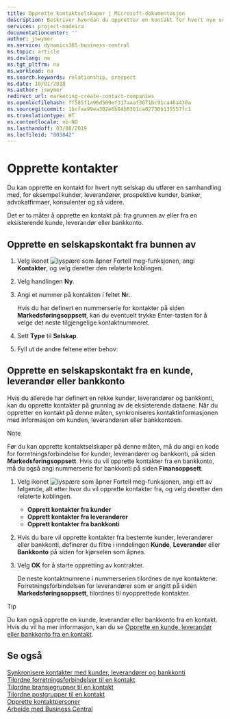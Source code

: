 ```yaml
---
title: Opprette kontaktselskaper | Microsoft-dokumentasjon
description: Beskriver hvordan du oppretter en kontakt for hvert nye selskap eller potensielle selskap du samhandler med eller har et forhold til.
services: project-madeira
documentationcenter: ''
author: jswymer
ms.service: dynamics365-business-central
ms.topic: article
ms.devlang: na
ms.tgt_pltfrm: na
ms.workload: na
ms.search.keywords: relationship, prospect
ms.date: 10/01/2018
ms.author: jswymer
redirect_url: marketing-create-contact-companies
ms.openlocfilehash: ff585f1a96d509ef317aaaf3671bc91ca46a430a
ms.sourcegitcommit: 1bcfaa99ea302e6b84b8361ca02730b135557fc1
ms.translationtype: HT
ms.contentlocale: nb-NO
ms.lasthandoff: 03/08/2019
ms.locfileid: "803842"
---
```

# <a name="create-contacts"></a>Opprette kontakter
Du kan opprette en kontakt for hvert nytt selskap du utfører en samhandling med, for eksempel kunder, leverandører, prospektive kunder, banker, advokatfirmaer, konsulenter og så videre.

Det er to måter å opprette en kontakt på: fra grunnen av eller fra en eksisterende kunde, leverandør eller bankkonto.

## <a name="create-a-company-contact-from-scratch"></a>Opprette en selskapskontakt fra bunnen av
1. Velg ikonet ![lyspære som åpner Fortell meg-funksjonen](media/ui-search/search_small.png "Fortell hva du vil gjøre"), angi **Kontakter**, og velg deretter den relaterte koblingen.
2. Velg handlingen **Ny**.
3. Angi et nummer på kontakten i feltet **Nr.**.

    Hvis du har definert en nummerserie for kontakter på siden **Markedsføringsoppsett**, kan du eventuelt trykke Enter-tasten for å velge det neste tilgjengelige kontaktnummeret.  
4. Sett **Type** til **Selskap**.
5. Fyll ut de andre feltene etter behov:

## <a name="to-create-a-company-contact-from-a-customer-vendor-or-bank-account"></a>Opprette en selskapskontakt fra en kunde, leverandør eller bankkonto
Hvis du allerede har definert en rekke kunder, leverandører og bankkonti, kan du opprette kontakter på grunnlag av de eksisterende dataene. Når du oppretter en kontakt på denne måten, synkroniseres kontaktinformasjonen med informasjon om kunden, leverandøren eller bankkontoen.

> [!NOTE]  
>   Før du kan opprette kontaktselskaper på denne måten, må du angi en kode for forretningsforbindelse for kunder, leverandører og bankkonti, på siden **Markedsføringsoppsett**. Hvis du vil opprette kontakter fra en bankkonto, må du også angi nummerserie for bankkonti på siden **Finansoppsett**.

1. Velg ikonet ![lyspære som åpner Fortell meg-funksjonen](media/ui-search/search_small.png "Fortell hva du vil gjøre"), angi ett av følgende, alt etter hvor du vil opprette kontakter fra, og velg deretter den relaterte koblingen.
   * **Opprett kontakter fra kunder**
   * **Opprett kontakter fra leverandører**
   * **Opprett kontakter fra bankkonti**
2. Hvis du bare vil opprette kontakter fra bestemte kunder, leverandører eller bankkonti, definerer du filtre i inndelingen **Kunde**, **Leverandør** eller **Bankkonto** på siden for kjørselen som åpnes.
3. Velg **OK** for å starte oppretting av kontrakter.

    De neste kontaktnumrene i nummerserien tilordnes de nye kontaktene. Forretningsforbindelsen for leverandører som er angitt på siden **Markedsføringsoppsett**, tilordnes til nyopprettede kontakter.

> [!TIP]  
>   Du kan også opprette en kunde, leverandør eller bankkonto fra en kontakt. Hvis du vil ha mer informasjon, kan du se [Opprette en kunde, leverandør eller bankkonto fra en kontakt](marketing-how-create-contacts-new-customers-vendors-bank-accounts.md).

## <a name="see-also"></a>Se også
[Synkronisere kontakter med kunder, leverandører og bankkonti](marketing-synchronize-contacts-customers-vendors-bank-accounts.md)  
[Tilordne forretningsforbindelser til en kontakt](marketing-business-relations.md#AssignBusRelContact)  
[Tilordne bransjegrupper til en kontakt](marketing-industry-groups.md#AssignIndustryGroupContact)  
[Tilordne postgrupper til en kontakt](marketing-mailing-groups.md#AssignMailGroupContact)  
[Opprette kontaktpersoner](marketing-create-contact-persons.md)  
[Arbeide med Business Central](ui-work-product.md)
